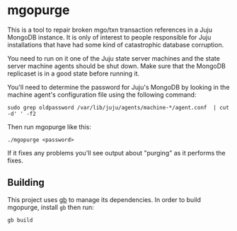 # mgopurge

This is a tool to repair broken mgo/txn transaction references in a
Juju MongoDB instance. It is only of interest to people responsible
for Juju installations that have had some kind of catastrophic
database corruption.

You need to run on it one of the Juju state server machines and the
state server machine agents should be shut down. Make sure that the
MongoDB replicaset is in a good state before running it.

You'll need to determine the password for Juju's MongoDB by looking in
the machine agent's configuration file using the following command:

```
sudo grep oldpassword /var/lib/juju/agents/machine-*/agent.conf  | cut -d' ' -f2
```

Then run mgopurge like this:

```
./mgopurge <password>
```

If it fixes any problems you'll see output about "purging" as it
performs the fixes.

## Building

This project uses [gb] to manage its dependencies. In order to build
mgopurge, install `gb` then run:

```
gb build
```

[gb]: https://getgb.io/
